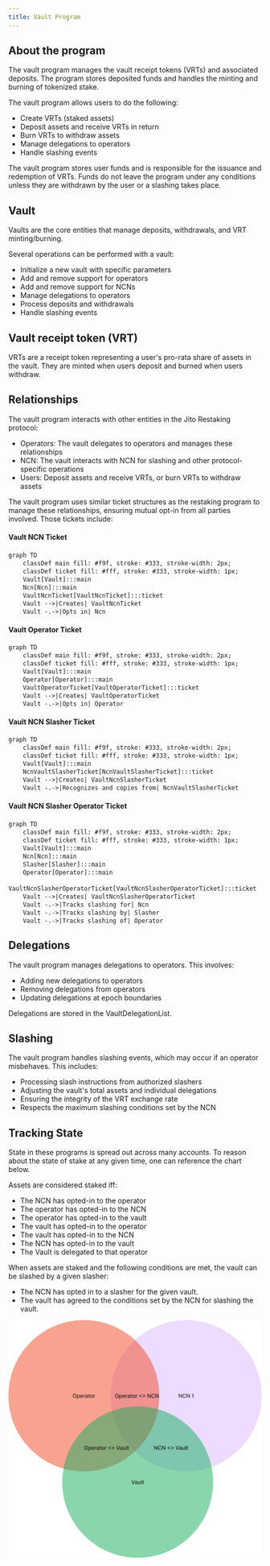 ```yaml
---
title: Vault Program
---
```


## About the program

The vault program manages the vault receipt tokens (VRTs) and associated deposits.
The program stores deposited funds and handles the minting and burning of tokenized stake.

The vault program allows users to do the following:

- Create VRTs (staked assets)
- Deposit assets and receive VRTs in return
- Burn VRTs to withdraw assets
- Manage delegations to operators
- Handle slashing events

The vault program stores user funds and is responsible for the issuance and redemption of VRTs.
Funds do not leave the program under any conditions unless they are withdrawn by the user or a slashing takes place.

## Vault

Vaults are the core entities that manage deposits, withdrawals, and VRT minting/burning.

Several operations can be performed with a vault:

- Initialize a new vault with specific parameters
- Add and remove support for operators
- Add and remove support for NCNs
- Manage delegations to operators
- Process deposits and withdrawals
- Handle slashing events

## Vault receipt token (VRT)

VRTs are a receipt token representing a user's pro-rata share of assets in the vault.
They are minted when users deposit and burned when users withdraw.

## Relationships

The vault program interacts with other entities in the Jito Restaking protocol:

- Operators: The vault delegates to operators and manages these relationships
- NCN: The vault interacts with NCN for slashing and other protocol-specific operations
- Users: Deposit assets and receive VRTs, or burn VRTs to withdraw assets

The vault program uses similar ticket structures as the restaking program to manage these relationships, ensuring mutual
opt-in from all parties involved. Those tickets include:

#### Vault NCN Ticket

```mermaid
graph TD
    classDef main fill: #f9f, stroke: #333, stroke-width: 2px;
    classDef ticket fill: #fff, stroke: #333, stroke-width: 1px;
    Vault[Vault]:::main
    Ncn[Ncn]:::main
    VaultNcnTicket[VaultNcnTicket]:::ticket
    Vault -->|Creates| VaultNcnTicket
    Vault -.->|Opts in| Ncn
```

#### Vault Operator Ticket

```mermaid
graph TD
    classDef main fill: #f9f, stroke: #333, stroke-width: 2px;
    classDef ticket fill: #fff, stroke: #333, stroke-width: 1px;
    Vault[Vault]:::main
    Operator[Operator]:::main
    VaultOperatorTicket[VaultOperatorTicket]:::ticket
    Vault -->|Creates| VaultOperatorTicket
    Vault -.->|Opts in| Operator
```

#### Vault NCN Slasher Ticket

```mermaid
graph TD
    classDef main fill: #f9f, stroke: #333, stroke-width: 2px;
    classDef ticket fill: #fff, stroke: #333, stroke-width: 1px;
    Vault[Vault]:::main
    NcnVaultSlasherTicket[NcnVaultSlasherTicket]:::ticket
    Vault -->|Creates| VaultNcnSlasherTicket
    Vault -.->|Recognizes and copies from| NcnVaultSlasherTicket
```

#### Vault NCN Slasher Operator Ticket

```mermaid
graph TD
    classDef main fill: #f9f, stroke: #333, stroke-width: 2px;
    classDef ticket fill: #fff, stroke: #333, stroke-width: 1px;
    Vault[Vault]:::main
    Ncn[Ncn]:::main
    Slasher[Slasher]:::main
    Operator[Operator]:::main
    VaultNcnSlasherOperatorTicket[VaultNcnSlasherOperatorTicket]:::ticket
    Vault -->|Creates| VaultNcnSlasherOperatorTicket
    Vault -.->|Tracks slashing for| Ncn
    Vault -.->|Tracks slashing by| Slasher
    Vault -.->|Tracks slashing of| Operator
```

## Delegations

The vault program manages delegations to operators. This involves:

- Adding new delegations to operators
- Removing delegations from operators
- Updating delegations at epoch boundaries

Delegations are stored in the VaultDelegationList.

## Slashing

The vault program handles slashing events, which may occur if an operator misbehaves. This includes:

- Processing slash instructions from authorized slashers
- Adjusting the vault's total assets and individual delegations
- Ensuring the integrity of the VRT exchange rate
- Respects the maximum slashing conditions set by the NCN

## Tracking State

State in these programs is spread out across many accounts.
To reason about the state of stake at any given time, one can reference the chart below.

Assets are considered staked iff:

- The NCN has opted-in to the operator
- The operator has opted-in to the NCN
- The operator has opted-in to the vault
- The vault has opted-in to the operator
- The vault has opted-in to the NCN
- The NCN has opted-in to the vault
- The Vault is delegated to that operator

When assets are staked and the following conditions are met, the vault can be slashed by a given slasher:

- The NCN has opted in to a slasher for the given vault.
- The vault has agreed to the conditions set by the NCN for slashing the vault.

![img.png](../assets/staked_venn_diagram.png)